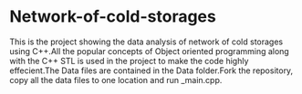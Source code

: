 # Network-of-cold-storages
This is the project showing the data analysis of network of cold storages using C++.All the popular concepts of Object oriented programming along with the C++ STL is used in the project to make the code highly effecient.The Data files are contained in the Data folder.Fork the repository, copy all the data files to one location and run _main.cpp.
